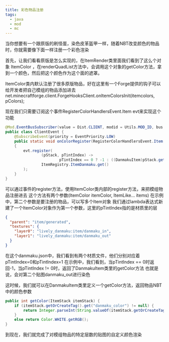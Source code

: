 ```yaml
---
title: 彩色物品注册
tags: 
  - java
  - mod
  - mc
---
```



当你想要有一个跟原版的刷怪蛋，染色皮革盔甲一样，随着NBT改变颜色的物品时，你就需要像下面一样注册一个彩色渲染

首先，让我们看看原版是怎么实现的，在ItemRender类里面我们看到了这么个对象 ItemColor ，在renderQuadList方法中，会调用这个对象的getColor方法，拿到一个颜色，然后把这个颜色作为这个面的遮罩。

ItemColor类内默认注册了很多原版物品，好在这里有一个Forge提供的钩子可以给开发者把自己模组的物品添加进去
net.minecraftforge.client.ForgeHooksClient.onItemColorsInit(itemcolors, pColors);

现在我们只需要订阅这个事件RegisterColorHandlersEvent.Item evt来实现这个功能

``` java
@Mod.EventBusSubscriber(value = Dist.CLIENT, modid = Utils.MOD_ID, bus = Mod.EventBusSubscriber.Bus.MOD)
public class ClientEvent {
    @SubscribeEvent(priority = EventPriority.LOW)
    public static void onColorRegister(RegisterColorHandlersEvent.Item evt)
    {
        evt.register(
                (pStack, pTintIndex) ->
                        pTintIndex == 0 ? -1 : ((DanmakuItem)pStack.getItem()).getColor(pStack),
                ItemRegistry.ItemDanmaku.get()
        );
    }
}
```
可以通过事件的register方法，使用ItemColor类内部的register方法，来把模组物品注册进去
这个方法有两个参数(ItemColor itemColor, ItemLike... items)
在示例中，第二个参数是要注册的物品，可以写多个Item对象
我们通过lambda表达式新建了一个ItemColor对象作为第一个参数，这里的pTintIndex指的是材质里的层

``` json
{
  "parent": "item/generated",
  "textures": {
    "layer0": "lively_danmaku:item/danmaku_in",
    "layer1": "lively_danmaku:item/danmaku_out"
  }
}
```
在这个danmaku.json中，我们看到有两个材质文件，他们分别对应着pTintIndex=0和pTintIndex=1
在示例中，我们看到，当pTintIndex == 0时返回-1，当pTintIndex != 0时，返回了DanmakuItem类里的getColor方法
也就是说，会对第二个贴图danmaku_out进行染色

这时候，我们就可以在DanmakuItem类里定义一个getColor方法，返回物品NBT中的颜色参数
``` java
public int getColor(ItemStack itemStack) {
    if (itemStack.getOrCreateTag().get("danmaku_color") != null) {
        return Integer.parseInt(String.valueOf(itemStack.getOrCreateTag().get("danmaku_color")));
    }
    else return Color.WHITE.getRGB();
}
```
到现在，我们就完成了对模组物品的特定层数的贴图的自定义颜色渲染